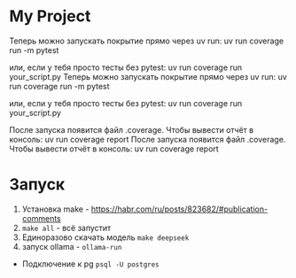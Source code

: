 # My Project
Теперь можно запускать покрытие прямо через uv run:
uv run coverage run -m pytest

или, если у тебя просто тесты без pytest:
uv run coverage run your_script.py
Теперь можно запускать покрытие прямо через uv run:
uv run coverage run -m pytest

или, если у тебя просто тесты без pytest:
uv run coverage run your_script.py

После запуска появится файл .coverage.
Чтобы вывести отчёт в консоль:
uv run coverage report
После запуска появится файл .coverage.
Чтобы вывести отчёт в консоль:
uv run coverage report

# Запуск
1) Установка make - https://habr.com/ru/posts/823682/#publication-comments
2) `make all` - всё запустит
3) Единоразово скачать модель `make deepseek`
4) запуск ollama - `ollama-run`

- Подключение к pg `psql -U postgres`